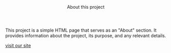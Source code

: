 <!DOCTYPE html>
<html lang="en">
<body>
   <header>About this project</header> 
    <p>This project is a simple HTML page that serves as an "About" section. It provides information about the project, its purpose, and any relevant details.</p>
    <a href="ict.hpccss.site">visit our site</a>
</body>
</html>
